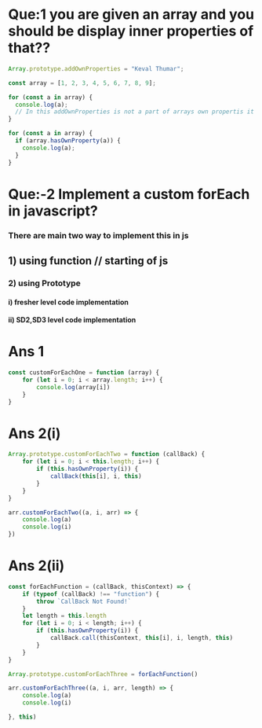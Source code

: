 # Que:1 you are given an array and you should be display inner properties of that??

```javascript
Array.prototype.addOwnProperties = "Keval Thumar";

const array = [1, 2, 3, 4, 5, 6, 7, 8, 9];

for (const a in array) {
  console.log(a);
  // In this addOwnProperties is not a part of arrays own propertis it is add here it is one in other case it would be any thing so how to copup with it some kind of condition is there for to solve this problame if condition
}

for (const a in array) {
  if (array.hasOwnProperty(a)) {
    console.log(a);
  }
}
```

# Que:-2 Implement a custom forEach in javascript?

### There are main two way to implement this in js

## 1) using function // starting of js

### 2) using Prototype

#### i) fresher level code implementation

#### ii) SD2,SD3 level code implementation

# Ans 1

```javaScript
const customForEachOne = function (array) {
    for (let i = 0; i < array.length; i++) {
        console.log(array[i])
    }
}

```

# Ans 2(i)

```javaScript
Array.prototype.customForEachTwo = function (callBack) {
    for (let i = 0; i < this.length; i++) {
        if (this.hasOwnProperty(i)) {
            callBack(this[i], i, this)
        }
    }
}

arr.customForEachTwo((a, i, arr) => {
    console.log(a)
    console.log(i)
})

```

# Ans 2(ii)

```javaScript
const forEachFunction = (callBack, thisContext) => {
    if (typeof (callBack) !== "function") {
        throw `CallBack Not Found!`
    }
    let length = this.length
    for (let i = 0; i < length; i++) {
        if (this.hasOwnProperty(i)) {
            callBack.call(thisContext, this[i], i, length, this)
        }
    }
}

Array.prototype.customForEachThree = forEachFunction()

arr.customForEachThree((a, i, arr, length) => {
    console.log(a)
    console.log(i)

}, this)

```
